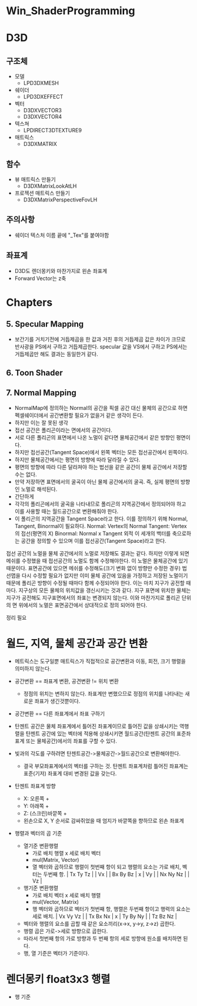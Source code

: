 # Win_ShaderProgramming

# D3D
## 구조체
- 모델
    - LPD3DXMESH
- 쉐이더
    - LPD3DXEFFECT
- 벡터
    - D3DXVECTOR3
    - D3DXVECTOR4
- 텍스쳐
    - LPDIRECT3DTEXTURE9
- 매트릭스
    - D3DXMATRIX
## 함수
- 뷰 매트릭스 만들기
    - D3DXMatrixLookAtLH
- 프로젝션 매트릭스 만들기
    - D3DXMatrixPerspectiveFovLH
## 주의사항
- 쉐이더 텍스처 이름 끝에 "_Tex"를 붙여야함
## 좌표계
- D3D도 렌더몽키와 마찬가지로 왼손 좌표계
- Forward Vector는 z축

# Chapters
## 5. Specular Mapping
- 보간기를 거치기전에 거듭제곱을 한 값과 거친 후의 거듭제곱 값은 차이가 크므로 반사광을 PS에서 구하고 거듭제곱한다. specular 값을 VS에서 구하고 PS에서는 거듭제곱만 해도 결과는 동일한거 같다.

## 6. Toon Shader

## 7. Normal Mapping
- NormalMap에 정의하는 Normal의 공간을 픽셀 공간 대신 물체의 공간으로 하면 펙셀쉐이더에서 공간변환할 필요가 없을거 같은 생각이 든다.
- 하지만 이는 잘 못된 생각
- 접선 공간은 폴리곤이라는 면에서의 공간이다.
- 서로 다른 폴리곤의 표면에서 나온 노멀이 같다면 물체공간에서 같은 방향인 평면이다.
- 하지만 접선공간(Tangent Space)에서 왼쪽 벡터는 모든 접선공간에서 왼쪽이다.
- 하지만 물체공간에서는 평면의 방향에 따라 달라질 수 있다.
- 평면의 방향에 따라 다른 달라져야 하는 법선을 같은 공간이 물체 공간에서 저장할 수는 없다.
- 만약 저장하면 표면에서의 굴곡이 아닌 물체 공간에서의 굴곡. 즉, 실제 평면의 방향인 노멀로 해석된다.
- 간단하게
- 각각의 폴리곤에서의 굴곡을 나타내므로 폴리곤의 지역공간에서 정의되어야 하고 이를 사용할 때는 월드공간으로 변환해줘야 한다.
- 이 폴리곤의 지역공간을 Tangent Space라고 한다.
이를 정의하기 위해 Normal, Tangent, Binormal이 필요하다.
Normal: Vertex의 Normal
Tangent: Vertex의 접선(평면의 X)
Binormal: Normal x Tangent 외적
이 세개의 백터를 축으로하는 공간을 정의할 수 있으며 이를 접선공간(Tangent Space)라고 한다.


접선 공간의 노멀을 물체 공간에서의 노멀로 저장해도 결과는 같다.
하지만 이렇게 되면 메쉬를 수정했을 때 접선공간의 노멀도 함께 수정해야한다.
이 노멀은 물체공간에 있기 때문이다. 
표면공간에 있으면 메쉬를 수정해도(크기 변화 없이 방향만 수정한 경우) 법선맵을 다시 수정할 필요가 없지만
이미 물체 공간에 있음을 가정하고 저장된 노멀이기 때문에 폴리곤 방향이 수정될 때마다 함께 수정되어야 한다.
이는 마치 지구가 공전할 때마다. 지구상의 모든 물체의 위치값을 갱신시키는 것과 같다.
지구 표면에 위치한 물체는 지구가 공전해도 지구표면에서의 좌표는 변경되지 않는다.
이와 마찬가지로 폴리곤 단위의 면 위에서의 노멀은 표면공간에서 상대적으로 정의 되어야 한다.


정리 필요

# 월드, 지역, 물체 공간과 공간 변환
- 메트릭스는 도구일뿐 매트릭스가 직접적으로 공간변환과 이동, 회전, 크기 행렬을 의미하지 않는다.
- 공간변환 == 좌표계 변환, 공견변환 != 위치 변환
    - 정점의 위치는 변하지 않는다.
    좌표계만 변했으므로 정점의 위치를 나타내는 새로운 좌표가 생긴것뿐이다.
- 공간변환 == 다른 좌표계에서 좌표 구하기
- 탄젠트 공간은 물체 좌표계에서 틀어진 좌표계이므로 틀어진 값을 상쇄시키는 역행렬을 탄젠트 공간에 있는 벡터에 적용해 상쇄시키면 월드공간(탄젠트 공간의 표준좌표계 또는 물체공간)에서의 좌표를 구할 수 있다.
- 빛과의 각도를 구하려면 탄젠트공간->물체공간->월드공간으로 변환해야한다.
    - 결국 부모좌표계에서의 벡터를 구하는 것.
탄젠트 좌표계처럼 틀어진 좌표계는 표준(기저) 좌표계 대비 변경된 값을 갖는다.

- 탄젠트 좌표계 방향
    - X: 오른쪽 +
    - Y: 아래쪽 +
    - Z: (스크린)바깥쪽 +
    - 왼손으로 X, Y 순서로 감싸쥐었을 때 엄지가 바깥쪽을 향하므로 왼손 좌표계

- 행렬과 벡터의 곱 기준
    - 열기준 변환행렬
        - 가로 배치 행렬 x 세로 배치 벡터
        - mul(Matrix, Vector)
        - 열 벡터와 곱하므로 행렬이 첫번째 항이 되고 행렬의 요소는 가로 배치, 벡터는 두번째 항.
            | Tx Ty Tz |   | Vx |
            | Bx By Bz | x | Vy |
            | Nx Ny Nz |   | Vz | 
    - 행기준 변환행렬
        - 가로 배치 벡터 x 세로 배치 행렬
        - mul(Vector, Matrix)
        - 행 벡터와 곱하므로 벡터가 첫번째 항, 행렬은 두번째 항이고 행력의 요소는 세로 배치.
            | Vx Vy Vz |   | Tx Bx Nx |
                         x | Ty By Ny |
                           | Tz Bz Nz |
    - 벡터와 행렬의 요소를 곱할 때 같은 요소끼리(x->x, y->y, z->z) 곱한다.
    - 행렬 곱은 가로->세로 방향으로 곱한다.
    - 따라서 첫번째 항의 가로 방향과 두 번째 항의 세로 방향에 원소를 배치하면 된다.
    - 행, 열 기준은 벡터가 기준이다.

# 렌더몽키 float3x3 행렬
- 행 기준
